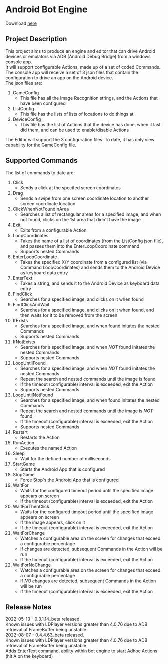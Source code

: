 # Android Bot Engine

Download [here](https://github.com/keif888/AndroidBotEngine/releases)

## Project Description

This project aims to produce an engine and editor that can drive Android devices or emulators via ADB (Android Debug Bridge) from a windows console app.  
It will support configurable Actions, made up of a set of coded Commands.  
The console app will receive a set of 3 json files that contain the configuration to drive an app on the Android device.  
The json files are:  
1. GameConfig
	- This file has all the Image Recognition strings, and the Actions that have been configured
1. ListConfig
	- This file has the lists of lists of locations to do things at
1. DeviceConfig
	- This file has the list of Actions that the device has done, when it last did them, and can be used to enable/disable Actions

The Editor will support the 3 configuration files.  To date, it has only view capability for the GameConfig file.


## Supported Commands

The list of commands to date are:

1. Click
	- Sends a click at the specifed screen coordinates
1. Drag
	- Sends a swipe from one screen coordinate location to another screen coordinate location
1. ClickWhenNotFoundInArea
	- Searches a list of rectangular areas for a specified image, and when not found, clicks on the 1st area that didn't have the image
1. Exit
	- Exits from a configurable Action
1. LoopCoordinates
	- Takes the name of a list of coordinates (from the ListConfig json file), and passes them into the EnterLoopCoordinate command
	- Supports nested Commands
1. EnterLoopCoordinate
	- Takes the specified X/Y coordinate from a configured list (via Command LoopCoordinates) and sends them to the Android Device as keyboard data entry
1. EnterText
    - Takes a string, and sends it to the Android Device as keyboard data entry
1. FindClick
	- Searches for a specified image, and clicks on it when found
1. FindClickAndWait
	- Searches for a specified image, and clicks on it when found, and then waits for it to be removed from the screen
1. IfExists
	- Searches for a specified image, and when found initates the nested Commands
	- Supports nested Commands
1. IfNotExists
	- Searches for a specified image, and when *NOT* found initates the nested Commands
	- Supports nested Commands
1. LoopUntilFound
	- Searches for a specified image, and when *NOT* found initates the nested Commands
	- Repeat the search and nested commands until the image is found
	- If the timeout (configurable) interval is exceeded, exit the Action
	- Supports nested Commands
1. LoopUntilNotFound
	- Searches for a specified image, and when found initates the nested Commands
	- Repeat the search and nested commands until the image is *NOT* found
	- If the timeout (configurable) interval is exceeded, exit the Action
	- Supports nested Commands
1. Restart
	- Restarts the Action
1. RunAction
	- Executes the named Action
1. Sleep
	- Wait for the defined number of milliseconds
1. StartGame
	- Starts the Android App that is configured
1. StopGame
	- Force Stop's the Android App that is configured
1. WaitFor
	- Waits for the configured timeout period until the specified image appears on screen
	- If the timeout (configurable) interval is exceeded, exit the Action
1. WaitForThenClick
	- Waits for the configured timeout period until the specified image appears on screen
	- If the image appears, click on it
	- If the timeout (configurable) interval is exceeded, exit the Action
1. WaitForChange
	- Watches a configurable area on the screen for changes that exceed a configurable percentage
	- If changes are detected, subsequent Commands in the Action will be run
	- If the timeout (configurable) interval is exceeded, exit the Action
1. WaitForNoChange
	- Watches a configurable area on the screen for changes that exceed a configurable percentage
	- If *NO* changes are detected, subsequent Commands in the Action will be run
	- If the timeout (configurable) interval is exceeded, exit the Action


## Release Notes

2022-05-13 - 0.3.1.14_beta released.  
Known issues with LDPlayer versions greater than 4.0.76 due to ADB retrieval of FrameBuffer being unstable  
2022-08-07 - 0.4.4.63_beta released.  
Known issues with LDPlayer versions greater than 4.0.76 due to ADB retrieval of FrameBuffer being unstable  
Adds EnterText command, ability within bot engine to start Adhoc Actions (hit A on the keyboard)  